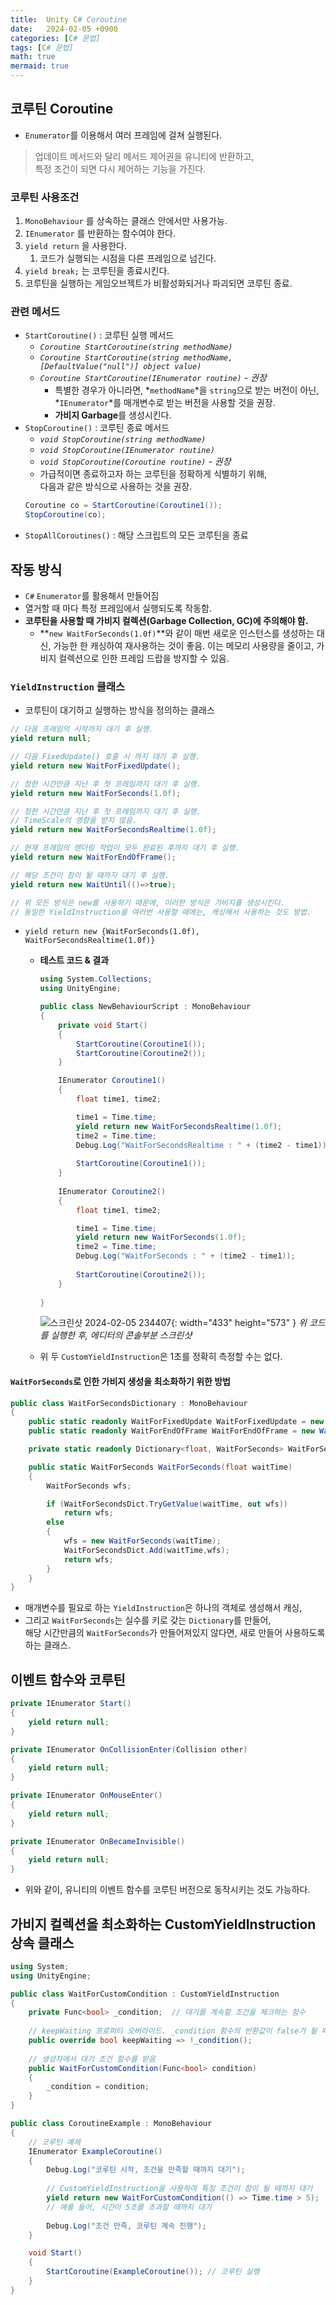 ```yaml
---
title:  Unity C# Coroutine
date:   2024-02-05 +0900
categories: [C# 문법]
tags: [C# 문법]
math: true
mermaid: true
---
```


## 코루틴 Coroutine

- `Enumerator`를 이용해서 여러 프레임에 걸쳐 실행된다.

> 업데이트 메서드와 달리 메서드 제어권을 유니티에 반환하고, <br> 특정 조건이 되면 다시 제어하는 기능을 가진다.

### 코루틴 사용조건

1. `MonoBehaviour` 를 상속하는 클래스 안에서만 사용가능.
2. `IEnumerator` 를 반환하는 함수여야 한다.
3. `yield return` 을 사용한다.
    1. 코드가 실행되는 시점을 다른 프레임으로 넘긴다.
4. `yield break;` 는 코루틴을 종료시킨다.
5. 코루틴을 실행하는 게임오브젝트가 비활성화되거나 파괴되면 코루틴 종료.

### 관련 메서드

- `StartCoroutine()` : 코루틴 실행 메서드
    - *`Coroutine StartCoroutine(string methodName)`*
    - *`Coroutine StartCoroutine(string methodName, [DefaultValue("null")] object value)`*
    - *`Coroutine StartCoroutine(IEnumerator routine)` - 권장*
        - 특별한 경우가 아니라면, *`methodName`*을 `string`으로 받는 버전이 아닌, <br> *`IEnumerator`*를 매개변수로 받는 버전을 사용할 것을 권장.
        - **가비지 Garbage**를 생성시킨다.
- `StopCoroutine()` : 코루틴 종료 메서드
    - *`void StopCoroutine(string methodName)`*
    - *`void StopCoroutine(IEnumerator routine)`*
    - *`void StopCoroutine(Coroutine routine)` - 권장*
    - 가급적이면 종료하고자 하는 코루틴을 정확하게 식별하기 위해, <br>
	    다음과 같은 방식으로 사용하는 것을 권장.
    ```csharp
    Coroutine co = StartCoroutine(Coroutine1());
    StopCoroutine(co);
    ```
- `StopAllCoroutines()` : 해당 스크립트의 모든 코루틴을 종료
    

## 작동 방식

- `C#` `Enumerator`를 활용해서 만들어짐
- 열거할 때 마다 특정 프레임에서 실행되도록 작동함.
- **코루틴을 사용할 때 가비지 컬렉션(Garbage Collection, GC)에 주의해야 함.**
    - **`new WaitForSeconds(1.0f)`**와 같이 매번 새로운 인스턴스를 생성하는 대신, 가능한 한 캐싱하여 재사용하는 것이 좋음. 이는 메모리 사용량을 줄이고, 가비지 컬렉션으로 인한 프레임 드랍을 방지할 수 있음.

### `YieldInstruction` 클래스

- 코루틴이 대기하고 실행하는 방식을 정의하는 클래스

```csharp
// 다음 프레임의 시작까지 대기 후 실행.
yield return null;

// 다음 FixedUpdate() 호출 시 까지 대기 후 실행.
yield return new WaitForFixedUpdate();

// 정한 시간만큼 지난 후 첫 프레임까지 대기 후 실행.
yield return new WaitForSeconds(1.0f);

// 정한 시간만큼 지난 후 첫 프레임까지 대기 후 실행.
// TimeScale의 영향을 받지 않음.
yield return new WaitForSecondsRealtime(1.0f);

// 현재 프레임의 렌더링 작업이 모두 완료된 후까지 대기 후 실행.
yield return new WaitForEndOfFrame();

// 해당 조건이 참이 될 때까지 대기 후 실행.
yield return new WaitUntil(()=>true);

// 위 모든 방식은 new를 사용하기 때문에, 이러한 방식은 가비지를 생성시킨다.
// 동일한 YieldInstruction을 여러번 사용할 때에는, 캐싱해서 사용하는 것도 방법.
```

- `yield return new {WaitForSeconds(1.0f), WaitForSecondsRealtime(1.0f)}`
    
    - **테스트 코드 & 결과**
        
        ```csharp
        using System.Collections;
        using UnityEngine;
        
        public class NewBehaviourScript : MonoBehaviour
        {
            private void Start()
            {
                StartCoroutine(Coroutine1());
                StartCoroutine(Coroutine2());
            }
        
            IEnumerator Coroutine1()
            {
                float time1, time2;
        
                time1 = Time.time;
                yield return new WaitForSecondsRealtime(1.0f);
                time2 = Time.time;
                Debug.Log("WaitForSecondsRealtime : " + (time2 - time1));
                
                StartCoroutine(Coroutine1());
            }
            
            IEnumerator Coroutine2()
            {
                float time1, time2;
        
                time1 = Time.time;
                yield return new WaitForSeconds(1.0f);
                time2 = Time.time;
                Debug.Log("WaitForSeconds : " + (time2 - time1));
                
                StartCoroutine(Coroutine2());
            }
            
        }
        ```

        ![스크린샷 2024-02-05 234407](https://github.com/BJH7536/BJH7536.github.io/assets/114412598/03faf88b-f793-428b-9cab-c2c8a9a74a5b){: width="433" height="573" }
        _위 코드를 실행한 후, 에디터의 콘솔부분 스크린샷_
    - 위 두 `CustomYieldInstruction`은 1초를 정확히 측정할 수는 없다.
        
#### `WaitForSeconds`로 인한 가비지 생성을 최소화하기 위한 방법
```csharp
public class WaitForSecondsDictionary : MonoBehaviour
{
	public static readonly WaitForFixedUpdate WaitForFixedUpdate = new WaitForFixedUpdate();
	public static readonly WaitForEndOfFrame WaitForEndOfFrame = new WaitForEndOfFrame();

	private static readonly Dictionary<float, WaitForSeconds> WaitForSecondsDict = new Dictionary<float, WaitForSeconds>();

	public static WaitForSeconds WaitForSeconds(float waitTime)
	{
		WaitForSeconds wfs;

		if (WaitForSecondsDict.TryGetValue(waitTime, out wfs))
			return wfs;
		else
		{
			wfs = new WaitForSeconds(waitTime);
			WaitForSecondsDict.Add(waitTime,wfs);
			return wfs;
		}
	}
}
```
    
- 매개변수를 필요로 하는 `YieldInstruction`은 하나의 객체로 생성해서 캐싱,
-  그리고 `WaitForSeconds`는 실수를 키로 갖는 `Dictionary`를 만들어, <br> 해당 시간만큼의 `WaitForSeconds`가 만들어져있지 않다면, 새로 만들어 사용하도록하는 클래스.

## 이벤트 함수와 코루틴

```csharp
private IEnumerator Start()
{
    yield return null;
}

private IEnumerator OnCollisionEnter(Collision other)
{
    yield return null;
}

private IEnumerator OnMouseEnter()
{
    yield return null;
}

private IEnumerator OnBecameInvisible()
{
    yield return null;
}
```

- 위와 같이, 유니티의 이벤트 함수를 코루틴 버전으로 동작시키는 것도 가능하다.

## 가비지 컬렉션을 최소화하는 CustomYieldInstruction 상속 클래스

```csharp
using System;
using UnityEngine;

public class WaitForCustomCondition : CustomYieldInstruction
{
    private Func<bool> _condition;  // 대기를 계속할 조건을 체크하는 함수
    
    // keepWaiting 프로퍼티 오버라이드. _condition 함수의 반환값이 false가 될 때까지 대기.
    public override bool keepWaiting => !_condition();
    
    // 생성자에서 대기 조건 함수를 받음
    public WaitForCustomCondition(Func<bool> condition)
    {
        _condition = condition;
    }
}

public class CoroutineExample : MonoBehaviour
{
    // 코루틴 예제
    IEnumerator ExampleCoroutine()
    {
        Debug.Log("코루틴 시작, 조건을 만족할 때까지 대기");
        
        // CustomYieldInstruction을 사용하여 특정 조건이 참이 될 때까지 대기
        yield return new WaitForCustomCondition(() => Time.time > 5); 
        // 예를 들어, 시간이 5초를 초과할 때까지 대기
        
        Debug.Log("조건 만족, 코루틴 계속 진행");
    }

    void Start()
    {
        StartCoroutine(ExampleCoroutine()); // 코루틴 실행
    }
}
```